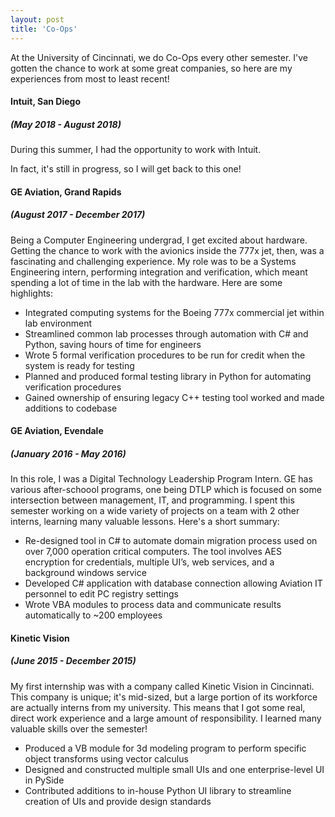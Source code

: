 ```yaml
---
layout: post
title: 'Co-Ops'
---
```


At the University of Cincinnati, we do Co-Ops every other semester. I've gotten the chance to work at some great companies, so here are my experiences from most to least recent!

#### Intuit, San Diego
##### (May 2018 - August 2018)

During this summer, I had the opportunity to work with Intuit.

In fact, it's still in progress, so I will get back to this one!

#### GE Aviation, Grand Rapids
##### (August 2017 - December 2017)

Being a Computer Engineering undergrad, I get excited about hardware. Getting the chance to work with the avionics inside the 777x jet, then, was a fascinating and challenging experience. My role was to be a Systems Engineering intern, performing integration and verification, which meant spending a lot of time in the lab with the hardware. Here are some highlights:

* Integrated computing systems for the Boeing 777x commercial jet within lab environment
* Streamlined common lab processes through automation with C# and Python, saving hours of time for engineers
* Wrote 5 formal verification procedures to be run for credit when the system is ready for testing
* Planned and produced formal testing library in Python for automating verification procedures
* Gained ownership of ensuring legacy C++ testing tool worked and made additions to codebase


#### GE Aviation, Evendale
##### (January 2016 - May 2016)

In this role, I was a Digital Technology Leadership Program Intern. GE has various after-schoool programs, one being DTLP which is focused on some intersection between management, IT, and programming. I spent this semester working on a wide variety of projects on a team with 2 other interns, learning many valuable lessons. Here's a short summary:

* Re-designed tool in C# to automate domain migration process used on over 7,000 operation critical computers. The tool involves AES encryption for credentials, multiple UI’s, web services, and a background windows service
* Developed C# application with database connection allowing Aviation IT personnel to edit PC registry settings
* Wrote VBA modules to process data and communicate results automatically to ~200 employees

#### Kinetic Vision
##### (June 2015 - December 2015)

My first internship was with a company called Kinetic Vision in Cincinnati. This company is unique; it's mid-sized, but a large portion of its workforce are actually interns from my university. This means that I got some real, direct work experience and a large amount of responsibility. I learned many valuable skills over the semester!

* Produced a VB module for 3d modeling program to perform specific object transforms using vector calculus
* Designed and constructed multiple small UIs and one enterprise-level UI in PySide
* Contributed additions to in-house Python UI library to streamline creation of UIs and provide design standards
